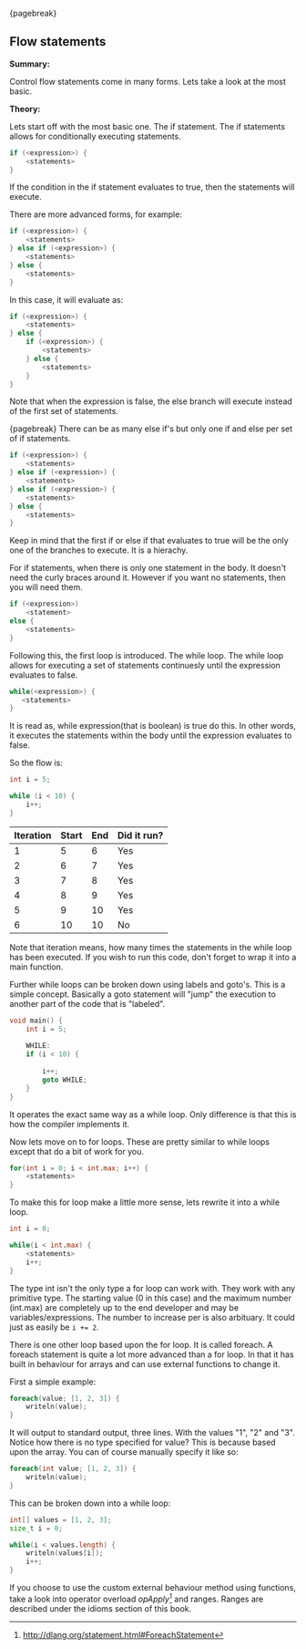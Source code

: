 {pagebreak}

## Flow statements
**Summary:**

Control flow statements come in many forms. Lets take a look at the most basic.

**Theory:**

Lets start off with the most basic one. The if statement. The if statements allows for conditionally executing statements.

```D
if (<expression>) {
    <statements>
}
```
If the condition in the if statement evaluates to true, then the statements will execute.

There are more advanced forms, for example:

```D
if (<expression>) {
    <statements>
} else if (<expression>) {
    <statements>
} else {
    <statements>
}
```
In this case, it will evaluate as:

```D
if (<expression>) {
    <statements>
} else {
    if (<expression>) {
        <statements>    
    } else {
        <statements>
    }
}
```
Note that when the expression is false, the else branch will execute instead of the first set of statements.

{pagebreak}
There can be as many else if's but only one if and else per set of if statements.

```D
if (<expression>) {
    <statements>
} else if (<expression>) {
    <statements>
} else if (<expression>) {
    <statements>
} else {
    <statements>
}
```
Keep in mind that the first if or else if that evaluates to true will be the only one of the branches to execute. It is a hierachy.

For if statements, when there is only one statement in the body. It doesn't need the curly braces around it. However if you want no statements, then you will need them.

```D
if (<expression>)
    <statement>
else {
    <statements>
}
```

Following this, the first loop is introduced. The while loop. 
The while loop allows for executing a set of statements continuesly until the expression evaluates to false.

```D
while(<expression>) {
   <statements>
}
```
It is read as, while expression(that is boolean) is true do this.
In other words, it executes the statements within the body until the expression evaluates to false.

So the flow is:

```D
int i = 5;

while (i < 10) {
    i++;
}
```

|Iteration | Start | End | Did it run? |
|-------------|---------|-------|-----------------|
| 1 | 5  | 6 | Yes |
| 2 | 6  | 7 | Yes |
| 3 | 7  | 8 | Yes |
| 4 | 8  | 9 | Yes |
| 5 | 9  | 10 | Yes |
| 6 | 10 | 10 | No |

Note that iteration means, how many times the statements in the while loop has been executed.
If you wish to run this code, don't forget to wrap it into a main function.

Further while loops can be broken down using labels and goto's. This is a simple concept. Basically a goto statement will "jump" the execution to another part of the code that is "labeled".

```D
void main() {
    int i = 5;
    
    WHILE:
    if (i < 10) {
    
        i++;
        goto WHILE;
    }
}
```

It operates the exact same way as a while loop. Only difference is that this is how the compiler implements it.

Now lets move on to for loops. These are pretty similar to while loops except that do a bit of work for you.

```D
for(int i = 0; i < int.max; i++) {
    <statements>
}
```

To make this for loop make a little more sense, lets rewrite it into a while loop.

```D
int i = 0;

while(i < int.max) {
    <statements>
    i++;
}
```

The type int isn't the only type a for loop can work with. They work with any primitive type. The starting value (0 in this case) and the maximum number (int.max) are completely up to the end developer and may be variables/expressions. The number to increase per is also arbituary. It could just as easily be ``i += 2``.

There is one other loop based upon the for loop. It is called foreach. A foreach statement is quite a lot more advanced than a for loop. In that it has built in behaviour for arrays and can use external functions to change it.

First a simple example:

```D
foreach(value; [1, 2, 3]) {
	writeln(value);
}
```

It will output to standard output, three lines. With the values "1", "2" and "3".
Notice how there is no type specified for value? This is because based upon the array. You can of course manually specify it like so:

```D
foreach(int value; [1, 2, 3]) {
	writeln(value);
}
```

This can be broken down into a while loop:

```D
int[] values = [1, 2, 3];
size_t i = 0;

while(i < values.length) {
	writeln(values[i]);
	i++;
}
```

If you choose to use the custom external behaviour method using functions, take a look into operator overload *opApply*[^OpApplyDocs] and ranges. Ranges are described under the idioms section of this book.

[^OpApplyDocs]: http://dlang.org/statement.html#ForeachStatement